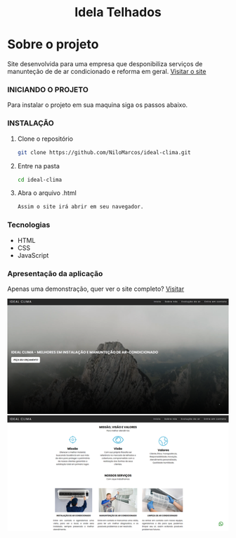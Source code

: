 <h1 align="center">Idela Telhados</h1>

<!-- Getting Started -->
# Sobre o projeto
Site desenvolvida para uma empresa que desponibiliza serviços de manunteção de de ar condicionado e reforma em geral.
<a href="https://idealclimar.com.br/" target="_blanck">Visitar o site</a>

### INICIANDO O PROJETO

Para instalar o projeto em sua maquina siga os passos abaixo.

### INSTALAÇÃO

1. Clone o repositório

   ```sh
   git clone https://github.com/NiloMarcos/ideal-clima.git
   ```

2. Entre na pasta

   ```sh
   cd ideal-clima
   ```

3. Abra o arquivo .html

   ```sh
   Assim o site irá abrir em seu navegador.
   ```

### Tecnologias

<ul>
  <li>HTML</li>
  <li>CSS</li>
  <li>JavaScript</li>
</ul>


### Apresentação da aplicação

<p align="center">

<div>
  <p>Apenas uma demonstração, quer ver o site completo? <a href="https://idealclimar.com.br/" target="_blanck">Visitar</a></p>

  <img src="assets/img/home-git.png"> 
  <img src="assets/img/home-git2.png"> 
</div>
